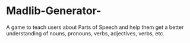 # Madlib-Generator-

A game to teach users about Parts of Speech and help them get a better understanding of nouns, pronouns, verbs, adjectives, verbs, etc.
